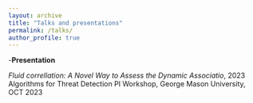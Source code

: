 ```yaml
---
layout: archive
title: "Talks and presentations"
permalink: /talks/
author_profile: true
---
```


-**Presentation**

*Fluid correllation: A Novel Way to Assess the Dynamic Associatio*, 2023 Algorithms for Threat Detection PI Workshop, George Mason University, OCT 2023

